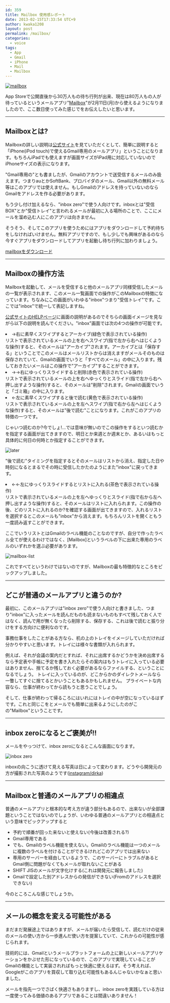 ```yaml
---
id: 359
title: Mailbox 使用感レポート
date: 2013-02-15T17:33:54 UTC+9
author: kwaka1208
layout: post
permalink: /mailbox/
categories:
  - voice
tags:
  - App
  - Gmail
  - iPhone
  - Mail
  - Mailbox
---
```

[![mailbox](/assets/images/2013/02/mailbox.png)](http://www.mailboxapp.com)

App Storeで公開直後から30万人もの待ち行列が出来、現在は80万人もの人が待っているというメールアプリ"[Mailbox](https://itunes.apple.com/us/app/mailbox/id576502633?mt=8)"が2月11日(月)から使えるようになりましたので、ここ数日使ってみた感じでをお伝えしたいと思います。

- - -
## Mailboxとは?
Mailboxの詳しい説明は[公式サイト](http://www.mailboxapp.com)を見ていただくとして、簡単に説明すると「iPhone(iPod touch)で使えるGmail専用のメールアプリ」ということになります。もちろんiPadでも使えますが画面サイズがiPad用に対応していないのでiPhoneサイズの表示になります。

"Gmail専用の"とも書ましたが、Gmailのアカウントで送受信するメールのみ扱えます。つまりauとかSoftBank、プロバイダのメール、Gmail以外の無料メール等はこのアプリでは使えません。もしGmailのアドレスを持っていないのならGmailをアドレスを作る必要があります。

もう少し付け加えるなら、"inbox zero"で使う人向けです。inboxとは"受信BOX"とか"受信トレイ"と言われるメールが最初に入る場所のことで、ここにメールを溜め込む人にこのアプリは向きません。

そうそう、そしてこのアプリを使うためにはアプリをダウンロードして予約待ちをしなければいけません。無料アプリですので、もし少しでも興味があるのなら今すぐアプリをダウンロードしてアプリを起動し待ち行列に加わりましょう。

[mailboxをダウンロード](https://itunes.apple.com/us/app/mailbox/id576502633?mt=8)

- - -
## Mailboxの操作方法
Mailboxを起動して、メールを受信すると他のメールアプリ同様受信したメールの一覧が表示されます、このメール一覧画面での操作がこのMailboxの特徴になっています。ちなみにこの画面がいわゆる"inbox"つまり"受信トレイ"です。ここでは"inbox"で統一して表記しますね。

[公式サイトのHELPページ](http://www.mailboxapp.com/help/)に画面の説明があるのでそちらの画面イメージを見ながら以下の説明を読んでください。"inbox"画面では次の4つの操作が可能です。



<li>→右に素早くスワイプするとアーカイブ(緑色で表示されている操作)<br />
リストで表示されているメールの上を右へスワイプ(指で左から右へはじくような操作)すると、そのメールは"アーカイブ"されます。アーカイブとは「保存する」ということでこのメールはメールリストからは消えますがメールそのものは保存されていて、Gmailの画面でいうと「すべてのメール」の中に入ります。残しておきたいメールはこの操作で"アーカイブ"することができます。
</li>
<li>→→右にゆっくりスライドすると削除(赤色で表示されている操作)<br />
リストで表示されているメールの上を右へゆっくりとスライド(指で左から右へ押し出すような操作)すると、そのメールは"削除"されます。Gmailの画面でいうと「ゴミ箱」の中に入ります。
</li>
<li>←左に素早くスワイプすると後で読む(黄色で表示されている操作)<br />
リストで表示されているメールの上を左へスワイプ(指で右から左へはじくような操作)すると、そのメールは"後で読む"ことになります。これがこのアプリの特徴の一つです。

じゃいつ読むのか?今でしょ!...では意味が無いのでこの操作をするといつ読むかを指定する画面が出てきますので、明日とか来週とか週末とか、あるいはもっと具体的に何日の何時とか指定することができます。

![later](/assets/images/2013/02/later.png)


"後で読む"タイミングを指定するとそのメールはリストから消え、指定した日や時刻になるとまるでその時に受信したかたのようにまた"inbox"に戻ってきます。
</li>
<li>←←左にゆっくりスライドするとリストに入れる(茶色で表示されている操作)<br />
リストで表示されているメールの上を左へゆっくりとスライド(指で右から左へ押し出すような操作)すると、そのメールはリストに入れられます。この操作の後、どのリストに入れるのか?を確認する画面が出てきますので、入れるリストを選択するとこのメールも"inbox"から消えます。もちろんリストを開くともう一度読み返すことができます。

ここでいうリストとはGmailのラベル機能のことなのですが、自分で作ったラベル全てが使えるわけではなく、[Mailbox]というラベルの下に出来た専用のラベルのいずれかを選ぶ必要があります。

![mailbox-list](/assets/images/2013/02/mailbox-list.png)
</li>


これですべてというわけではないのですが、Mailboxの最も特徴的なところをピックアップしました。

- - -
## どこが普通のメールアプリと違うのか?
最初に、このメールアプリは”inbox zero”で使う人向けと書きました、つまり"inbox"に入ったメールを読んだものも読まないものもすべて残しておく人ではなく、読んで用が無くなったら削除する、保存する、これは後で読むと振り分けをする方向けに便利なのです。

事務仕事をしたことがある方なら、机の上のトレイをイメージしていただければ分かりやすいと思います。トレイには様々な書類が入れられます。

例えば、それが会議の案内だとすれば、それに出席するかどうかを決め出席するなら予定表や手帳に予定を書き入れたらその案内はもうトレイに入っている必要はありません、捨てるか残しておく必要があるならファイルする、ということになるでしょう。
トレイに入っているのが、どこからかのダイレクトメールなら一瞥してすぐに捨てるとかいうこともあるかもしれません。
プライベートな内容なら、仕事が終わってから読もうと思うことでしょう。

そして、仕事が終わって帰るころにはいれにはトレイの中が空になっているはずです。これと同じこをとメールでも簡単に出来るようにしたのがこの"Mailbox"ということです。

- - -
## inbox zeroになるとご褒美が!!
メールをやっつけて、inbox zeroになるとこんな画面になります。

![inbox zero](/assets/images/2013/02/inboxzero.jpg)

inboxの向こうに透けて見える写真は日によって変わります。どうやら開発元の方が撮影された写真のようです([instagram/dirka](http://instagram.com/dirka))

- - -
## Mailboxと普通のメールアプリの相違点
普通のメールアプリと根本的な考え方が違う部分もあるので、出来ないが全部課題ということではないのでしょうが、いわゆる普通のメールアプリとの相違点という意味でピックアップすると


- 予約で順番が回った来ないと使えない(今後は改善される?)
- Gmail専用である
- でも、Gmailのラベル機能を使えない。Gmailのラベル機能は一つのメールに複数のラベルを付けることができるけれどこのアプリでは出来ない
- 専用のサーバーを経由しているようで、このサーバーにトラブルがあるとGmail側に問題がなくてもメールが取れないことがある
- SHIFT JISのメールが文字化けする(これは開発元に報告しました)
- Gmailで設定した別アドレスからの発信ができない(Fromのアドレスを選択できない)

今のところこんな感じでしょうか。

- - -
## メールの概念を変える可能性がある
まだまだ発展途上ではありますが、メールが届いたら受信して、読むだけの従来のメールの使い方から一歩進んだ使い方を提案していて、これからの可能性が感じられます。

技術的には、Gmailというメールプラットフォームの上に新しいメールアプリケーションをかぶせた形になっているので、このアプリで実現していることがGmailの機能として実装されればもっと快適に使えるはず。そう考えれば、Googleがこのアプリを買収して取り込む可能性もあるんじゃないかなぁと思いました。

メールを指先一つでさばく快適さもありますし、inbox zeroを実践している方は一度使ってみる価値のあるアプリであることは間違いありません！


